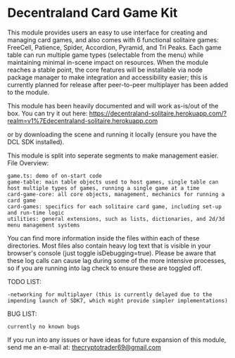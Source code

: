 # Decentraland Card Game Kit

This module provides users an easy to use interface for creating and managing card games, and also comes with 6 functional solitaire games: FreeCell, Patience, Spider, Accordion, Pyramid, and Tri Peaks. Each game table can run multiple game types (selectable from the menu) while maintaining minimal in-scene impact on resources. When the module reaches a stable point, the core features will be installable via node package manager to make integration and accessibility easier; this is currently planned for release after peer-to-peer multiplayer has been added to the module.

This module has been heavily documented and will work as-is/out of the box. You can try it out here:
https://decentraland-solitaire.herokuapp.com/?realm=v1%7Edecentraland-solitaire.herokuapp.com

or by downloading the scene and running it locally (ensure you have the DCL SDK installed).

This module is split into seperate segments to make management easier.
File Overview:

	game.ts: demo of on-start code
  	game-table: main table objects used to host games, single table can host multiple types of games, running a single game at a time
  	card-game-core: all core objects, management, mechanics for running a card game 
	card-games: specifics for each solitaire card game, including set-up and run-time logic
  	utilities: general extensions, such as lists, dictionaries, and 2d/3d menu management systems

You can find more information inside the files within each of these directories. Most files also contain heavy log text that is visible in your browser's console (just toggle isDebugging=true). Please be aware that these log calls can cause lag during some of the more intensive processes, so if you are running into lag check to ensure these are toggled off.

TODO LIST:

	-networking for multiplayer (this is currently delayed due to the impending launch of SDK7, which might provide simpler implementations)

BUG LIST:

	currently no known bugs


If you run into any issues or have ideas for future expansion of this module, send me an e-mail at: 
  thecryptotrader69@gmail.com
